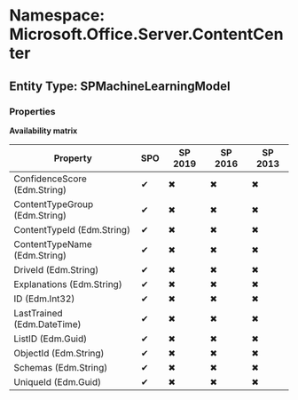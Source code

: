 # Namespace: Microsoft.Office.Server.ContentCenter

## Entity Type: SPMachineLearningModel

### Properties

**Availability matrix**

Property | SPO | SP 2019 | SP 2016 | SP 2013
----------|-----|---------|---------|--------
ConfidenceScore (Edm.String) | ✔ | ✖ | ✖ | ✖
ContentTypeGroup (Edm.String) | ✔ | ✖ | ✖ | ✖
ContentTypeId (Edm.String) | ✔ | ✖ | ✖ | ✖
ContentTypeName (Edm.String) | ✔ | ✖ | ✖ | ✖
DriveId (Edm.String) | ✔ | ✖ | ✖ | ✖
Explanations (Edm.String) | ✔ | ✖ | ✖ | ✖
ID (Edm.Int32) | ✔ | ✖ | ✖ | ✖
LastTrained (Edm.DateTime) | ✔ | ✖ | ✖ | ✖
ListID (Edm.Guid) | ✔ | ✖ | ✖ | ✖
ObjectId (Edm.String) | ✔ | ✖ | ✖ | ✖
Schemas (Edm.String) | ✔ | ✖ | ✖ | ✖
UniqueId (Edm.Guid) | ✔ | ✖ | ✖ | ✖

